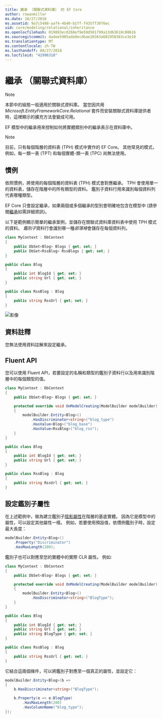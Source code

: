 ```yaml
---
title: 繼承 （關聯式資料庫） 的 EF Core
author: rowanmiller
ms.date: 10/27/2016
ms.assetid: 9a7c5488-aaf4-4b40-b1ff-f435ff30f6ec
uid: core/modeling/relational/inheritance
ms.openlocfilehash: 019893ec8268ef9e59d581799a13d63610c80616
ms.sourcegitcommit: dadee5905ada9ecdbae28363a682950383ce3e10
ms.translationtype: MT
ms.contentlocale: zh-TW
ms.lasthandoff: 08/27/2018
ms.locfileid: "42996318"
---
```

# <a name="inheritance-relational-database"></a>繼承 （關聯式資料庫）

> [!NOTE]  
> 本節中的組態一般適用於關聯式資料庫。 當您因共用 *Microsoft.EntityFrameworkCore.Relational* 套件而安裝關聯式資料庫提供者時，這裡顯示的擴充方法會變成可用。

EF 模型中的繼承用來控制如何將實體類別中的繼承表示在資料庫中。

> [!NOTE]  
> 目前，只有每個階層的資料表 (TPH) 模式中實作的 EF Core。 其他常見的模式，例如，每一類一表 (TPT) 和每個實體-類一表 (TPC) 尚無法使用。

## <a name="conventions"></a>慣例

依照慣例，將使用的每個階層的資料表 (TPH) 模式會對應繼承。 TPH 會使用單一的資料表，儲存在階層中的所有類型的資料。 鑑別子資料行用來識別每個資料列代表哪種類型。

EF Core 只會設定繼承，如果兩個或多個繼承的型別會明確地包含在模型中 (請參閱[繼承](../inheritance.md)如需詳細資訊)。

以下是範例顯示簡單的繼承案例，並儲存在關聯式資料庫資料表中使用 TPH 模式的資料。 *鑑別子*資料行會識別哪一種*部落格*會儲存在每個資料列。

<!-- [!code-csharp[Main](samples/core/relational/Modeling/Conventions/Samples/InheritanceDbSets.cs)] -->
``` csharp
class MyContext : DbContext
{
    public DbSet<Blog> Blogs { get; set; }
    public DbSet<RssBlog> RssBlogs { get; set; }
}

public class Blog
{
    public int BlogId { get; set; }
    public string Url { get; set; }
}

public class RssBlog : Blog
{
    public string RssUrl { get; set; }
}
```

![影像](_static/inheritance-tph-data.png)

## <a name="data-annotations"></a>資料註釋

您無法使用資料註解來設定繼承。

## <a name="fluent-api"></a>Fluent API

您可以使用 Fluent API，若要設定的名稱和類型的鑑別子資料行以及用來識別階層中的每個類型的值。

<!-- [!code-csharp[Main](samples/core/relational/Modeling/FluentAPI/Samples/InheritanceTPHDiscriminator.cs?highlight=7,8,9,10)] -->
``` csharp
class MyContext : DbContext
{
    public DbSet<Blog> Blogs { get; set; }

    protected override void OnModelCreating(ModelBuilder modelBuilder)
    {
        modelBuilder.Entity<Blog>()
            .HasDiscriminator<string>("blog_type")
            .HasValue<Blog>("blog_base")
            .HasValue<RssBlog>("blog_rss");
    }
}

public class Blog
{
    public int BlogId { get; set; }
    public string Url { get; set; }
}

public class RssBlog : Blog
{
    public string RssUrl { get; set; }
}
```

## <a name="configuring-the-discriminator-property"></a>設定鑑別子屬性

在上述範例中，做為建立鑑別子[陰影屬性](xref:core/modeling/shadow-properties)在階層的基底實體。 因為它是模型中的屬性，可以設定其他屬性一樣。 例如，若要使用預設值，依慣例鑑別子時，設定最大長度：

```C#
modelBuilder.Entity<Blog>()
    .Property("Discriminator")
    .HasMaxLength(200);
```

鑑別子也可以對應至您的實體中的實際 CLR 屬性。 例如: 
```C#
class MyContext : DbContext
{
    public DbSet<Blog> Blogs { get; set; }

    protected override void OnModelCreating(ModelBuilder modelBuilder)
    {
        modelBuilder.Entity<Blog>()
            .HasDiscriminator<string>("BlogType");
    }
}

public class Blog
{
    public int BlogId { get; set; }
    public string Url { get; set; }
    public string BlogType { get; set; }
}

public class RssBlog : Blog
{
    public string RssUrl { get; set; }
}
```

它結合這兩個條件，可以將鑑別子對應至一個真正的屬性，並設定它：
```C#
modelBuilder.Entity<Blog>(b =>
{
    b.HasDiscriminator<string>("BlogType");

    b.Property(e => e.BlogType)
        .HasMaxLength(200)
        .HasColumnName("blog_type");
});
```
